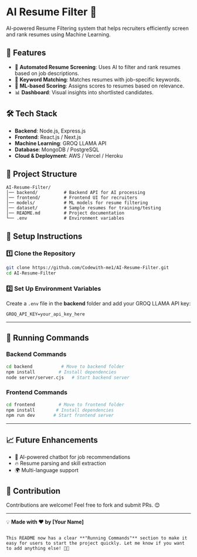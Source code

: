  


# AI Resume Filter 🎯

AI-powered Resume Filtering system that helps recruiters efficiently screen and rank resumes using Machine Learning.

## 🚀 Features
- 📄 **Automated Resume Screening**: Uses AI to filter and rank resumes based on job descriptions.
- 🎯 **Keyword Matching**: Matches resumes with job-specific keywords.
- 🧠 **ML-based Scoring**: Assigns scores to resumes based on relevance.
- 📊 **Dashboard**: Visual insights into shortlisted candidates.

## 🛠️ Tech Stack
- **Backend**: Node.js, Express.js
- **Frontend**: React.js / Next.js
- **Machine Learning**: GROQ LLAMA API
- **Database**: MongoDB / PostgreSQL
- **Cloud & Deployment**: AWS / Vercel / Heroku

## 📂 Project Structure
```
AI-Resume-Filter/
│── backend/          # Backend API for AI processing
│── frontend/         # Frontend UI for recruiters
│── models/           # ML models for resume filtering
│── dataset/          # Sample resumes for training/testing
│── README.md         # Project documentation
└── .env              # Environment variables
```

## 🔧 Setup Instructions
### 1️⃣ Clone the Repository
```bash
git clone https://github.com/Codewith-me1/AI-Resume-Filter.git
cd AI-Resume-Filter
```

### 2️⃣ Set Up Environment Variables
Create a `.env` file in the **backend** folder and add your GROQ LLAMA API key:
```env
GROQ_API_KEY=your_api_key_here
```

---

## 🚀 Running Commands

### **Backend Commands**
```bash
cd backend           # Move to backend folder
npm install         # Install dependencies
node server/server.cjs   # Start backend server
```

### **Frontend Commands**
```bash
cd frontend         # Move to frontend folder
npm install        # Install dependencies
npm run dev       # Start frontend server
```

---

## 📈 Future Enhancements
- 🤖 AI-powered chatbot for job recommendations
- 🔥 Resume parsing and skill extraction
- 🌍 Multi-language support

## 🤝 Contribution
Contributions are welcome! Feel free to fork and submit PRs. 😊

---

💡 **Made with ❤️ by [Your Name]**
```

This README now has a clear **"Running Commands"** section to make it easy for users to start the project quickly. Let me know if you want to add anything else! 🚀😊
